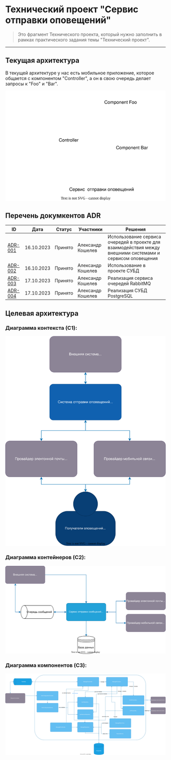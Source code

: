 # Технический проект "Сервис отправки оповещений"

> Это фрагмент Технического проекта, который нужно заполнить в рамках практического задания темы "Технический проект".
---

## Текущая архитектура

В текущей архитектуре у нас есть мобильное приложение, которое общается с компонентом "Controller", а он в свою очередь делает запросы к "Foo" и "Bar".

![alt text](static/current_arch.svg)

## Перечень докумкентов ADR
| ID | Дата | Статус | Участники | Решения |
| --- | --- | --- | --- | --- |
| [ADR-001](static/adr1.md) | 16.10.2023 | Принято | Александр Кошелев | Использование сервиса очередей в проекте для взаимодействия между внешними системами и сервисом оповещения |
| [ADR-002](static/adr2.md) | 16.10.2023 | Принято | Александр Кошелев | Использование в проекте СУБД |
| [ADR-003](static/adr3.md) | 17.10.2023 | Принято | Александр Кошелев | Реализация сервиса очередей RabbitMQ |
| [ADR-004](static/adr4.md) | 17.10.2023 | Принято | Александр Кошелев | Реализация СУБД PostgreSQL |

## Целевая архитектура

### Диаграмма контекста (C1):
![C1](static/c1.svg)

### Диаграмма контейнеров (C2):
![C2](static/C2.svg)

### Диаграмма компонентов (C3):	
![C3](static/C3.svg)																							